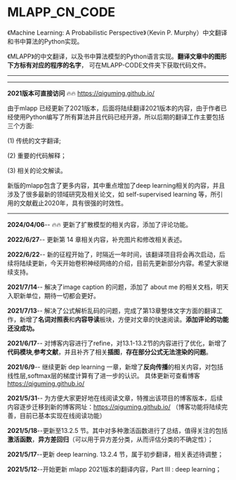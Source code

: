 # MLAPP_CN_CODE
《Machine Learning: A Probabilistic Perspective》（Kevin P. Murphy）中文翻译和书中算法的Python实现。

《MLAPP》的中文翻译，以及书中算法模型的Python语言实现。**翻译文章中的图形下方标有对应的程序的名字**，
可在MLAPP-CODE文件夹下获取代码文件。

********************************************************
********************************************************

**2021版本可直接访问** 🔥🔥 https://qiguming.github.io/ 

由于mlapp 已经更新了2021版本，后面将陆续翻译2021版本的内容，由于作者已经使用Python编写了所有算法并且代码已经开源，所以后期的翻译工作主要包括三个方面:

(1) 传统的文字翻译;

(2) 重要的代码解释；

(3) 相关的论文解读。

新版的mlapp包含了更多内容，其中重点增加了deep learning相关的内容，并且涉及了很多最新的领域研究及相关论文，如 self-supervised learning 等，所引用的文献截止2020年，具有很强的时效性。

********************************************************
**2024/04/06**--  🔥🔥 更新了扩散模型的相关内容，添加了评论功能。

**2022/6/27**--   更新第 14 章相关内容，补充图片和修改相关表述。

**2022/6/22**--   新的征程开始了，时隔近一年时间，该翻译项目将会再次启动，后续将陆续更新，今天开始卷积神经网络的介绍，目前先更新部分内容。希望大家继续支持。

**2021/7/14**--   解决了image caption 的问题，添加了 about me 的相关文档，明天入职新单位，期待一切都会更好。

**2021/7/13**--   解决了公式解析乱码的问题，完成了第13章整体文字方面的翻译工作，新增了**名词对照表**和**内容导读**板块，方便对文章的快速阅读。**添加评论的功能还没成功。**

**2021/6/17**--  对博客内容进行了refine，对13.1-13.2节的内容进行了优化，新增了**代码模块**,**参考文献**，并且补齐了相关**插图**，**存在部分公式无法渲染的问题**。

**2021/6/9**--  继续更新 dep learning 一章，新增了**反向传播**的相关内容，对包括线性层,softmax层的梯度计算有了进一步的认识。 具体更新可查看博客 https://qiguming.github.io/

**2021/5/31**-- 为方便大家更好地在线阅读文章，特推出该项目的博客版本，后续内容逐步迁移到新的博客网址：https://qiguming.github.io/ （博客功能将陆续完善，目前已基本实现在线阅读功能）

**2021/5/18**--更新至13.2.5 节。其中对多种激活函数进行了总结，值得关注的包括 **激活函数**，**异方差回归**（可以用于异方差分类，从而评估分类的不确定性）；

**2021/5/17**--更新 deep learning. 13.2.4 节，属于初步翻译，相关表述待调整；

**2021/5/12**--开始更新 mlapp 2021版本的翻译内容，Part III : deep learning；
